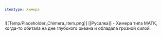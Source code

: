 ```yaml
---
itemtype: Химера
---
```

![[Temp/Placeholder_Chimera_Item.png]]
[[Русалка]] - Химера типа MATK, когда-то обитала на дне глубокого океана и обладала грозной силой.
